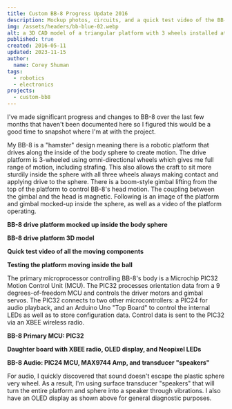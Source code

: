 ```yaml
---
title: Custom BB-8 Progress Update 2016
description: Mockup photos, circuits, and a quick test video of the BB-8 platform.
img: /assets/headers/bb-blue-02.webp
alt: a 3D CAD model of a triangular platform with 3 wheels installed at the corners at 60 degree angles
published: true
created: 2016-05-11
updated: 2023-11-15
author: 
  name: Corey Shuman
tags: 
  - robotics
  - electronics
projects:
  - custom-bb8
---
```


I've made significant progress and changes to BB-8 over the last few months that haven't been documented here so I figured this would be a good time to snapshot where I'm at with the project.

My BB-8 is a "hamster" design meaning there is a robotic platform that drives along the inside of the body sphere to create motion. The drive platform is 3-wheeled using omni-directional wheels which gives me full range of motion, including strafing. This also allows the craft to sit more sturdily inside the sphere with all three wheels always making contact and applying drive to the sphere. There is a boom-style gimbal lifting from the top of the platform to control BB-8's head motion. The coupling between the gimbal and the head is magnetic. Following is an image of the platform and gimbal mocked-up inside the sphere, as well as a video of the platform operating.

**BB-8 drive platform mocked up inside the body sphere**

<position justify="center">
  <progressive-image src="/assets/posts/bb8-progress-2016/bb8-01.webp" width="650px" alt="a large clear ball with robotic platform and armature inside it and a styrofoam half-dome sitting atop the ball" size="large" >
  </progressive-image>
</position>

**BB-8 drive platform 3D model**

<position justify="center">
  <progressive-image src="/assets/posts/bb8-progress-2016/bb8-02.webp" width="650px" alt="a 3D CAD model of a triangular platform with 3 wheels installed at the corners at 60 degree angles" size="large" >
  </progressive-image>
</position>

**Quick test video of all the moving components**

<position justify="center">
<youtube 
    src='https://www.youtube.com/embed/UMntssljJvY?si=uE2xNq0PsE1sEL-r' 
    title='a'
    width='650px'>
</youtube>
</position>

**Testing the platform moving inside the ball**

<position justify="center">
<youtube 
    src='https://www.youtube.com/embed/oyNPaZXI8BM?si=p3SKiqkbrJL7Qy1K' 
    title='a'
    width='650px'>
</youtube>
</position>

The primary microprocessor controlling BB-8's body is a Microchip PIC32 Motion Control Unit (MCU). The PIC32 processes orientation data from a 9 degrees-of-freedom MCU and controls the driver motors and gimbal servos. The PIC32 connects to two other microcontrollers: a PIC24 for audio playback, and an Arduino Uno "Top Board" to control the internal LEDs as well as to store configuration data. Control data is sent to the PIC32 via an XBEE wireless radio.

**BB-8 Primary MCU: PIC32**

<position justify="center">
  <progressive-image src="/assets/posts/bb8-progress-2016/bb8-03.webp" width="650px" alt="triangular plastic platform with an electronic circuit mounted to it and many colorful wires splayed in all directions" size="large" >
  </progressive-image>
</position>

**Daughter board with XBEE radio, OLED display, and Neopixel LEDs**

<position justify="center">
  <progressive-image src="/assets/posts/bb8-progress-2016/bb8-04.webp" width="650px" alt="an electronic circuit wired to a string of RGB LEDs illuminated in many colors" size="large" >
  </progressive-image>
</position>

**BB-8 Audio: PIC24 MCU, MAX9744 Amp, and transducer "speakers"**

<position justify="center">
  <progressive-image src="/assets/posts/bb8-progress-2016/bb8-05.webp" width="650px" alt="an electronic circuit wired to two surface transducer speakers" size="large" >
  </progressive-image>
</position>

For audio, I quickly discovered that sound doesn't escape the plastic sphere very wheel. As a result, I'm using surface transducer "speakers" that will turn the entire platform and sphere into a speaker through vibrations. I also have an OLED display as shown above for general diagnostic purposes.
